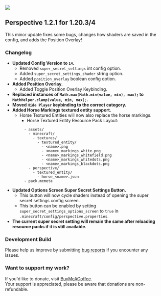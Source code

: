 ![](https://mclegoman.com/images/7/70/Perspective_Logo.png)

## Perspective 1.2.1 for 1.20.3/4  
This minor update fixes some bugs, changes how shaders are saved in the config, and adds the Position Overlay!

### Changelog  
- **Updated Config Version to `14`.**  
  - Removed `super_secret_settings` int config option.  
  - Added `super_secret_settings_shader` string option.
  - Added `position_overlay` boolean config option.  
- **Added Position Overlay.**  
  - Added Toggle Position Overlay Keybinding.  
- **Replaced instances of `Math.max(Math.min(value, min), max);` to `MathHelper.clamp(value, min, max);`.**  
- **Moved `Hide Player` keybinding to the correct category.**  
- **Added Horse Markings textured entity support.**
  - Horse Textured Entities will now also replace the horse markings.  
    - Horse Textured Entity Resource Pack Layout:
    ```
      - assets/  
        - minecraft/  
          - textures/  
            - textured_entity/  
              - <name>.png  
              - <name>_markings_white.png  
              - <name>_markings_whitefield.png  
              - <name>_markings_whitedots.png  
              - <name>_markings_blackdots.png  
        - perspective/  
          - textured_entity/  
            - horse_<name>.json  
      - pack.mcmeta
    ```
- **Updated Options Screen Super Secret Settings Button.**  
  - This button will now cycle shaders instead of opening the super secret settings config screen.  
  - This button can be enabled by setting `super_secret_settings_options_screen` to `true` in `.minecraft/config/perspective.properties`.  
- **The current super secret setting will remain the same after reloading resource packs if it is still available.**  

### Development Build  
Please help us improve by submitting [bug reports](https://github.com/MCLegoMan/Perspective/issues) if you encounter any issues.

### Want to support my work?  
If you'd like to donate, visit [BuyMeACoffee](https://www.buymeacoffee.com/mclegoman).  
Your support is appreciated, please be aware that donations are non-refundable.  